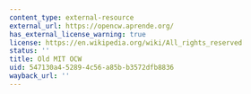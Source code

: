 ```yaml
---
content_type: external-resource
external_url: https://opencw.aprende.org/
has_external_license_warning: true
license: https://en.wikipedia.org/wiki/All_rights_reserved
status: ''
title: Old MIT OCW
uid: 547130a4-5289-4c56-a85b-b3572dfb8836
wayback_url: ''
---
```

